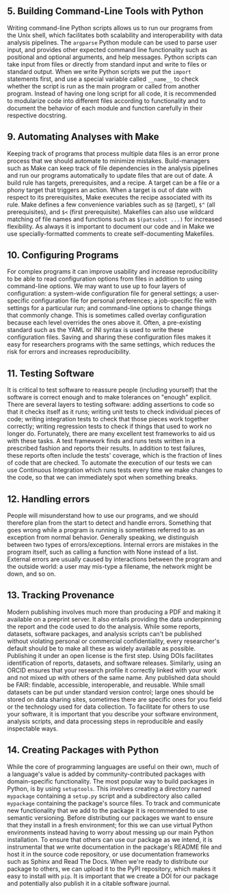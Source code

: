 ## 5. Building Command-Line Tools with Python

Writing command-line Python scripts allows us to run our programs from the Unix shell,
which facilitates both scalability and interoperability with data analysis pipelines.
The `argparse` Python module can be used to parse user input,
and provides other expected command line functionality
such as positional and optional arguments, and help messages.
Python scripts can take input from files or directly from standard input
and write to files or standard output.
When we write Python scripts we put the `import` statements first,
and use a special variable called `__name__`
to check whether the script is run as the main program
or called from another program.
Instead of having one long script for all code,
it is recommended to modularize code into different files 
according to functionality
and to document the behavior of each module and function carefully
in their respective docstring.

## 9. Automating Analyses with Make

Keeping track of programs that process multiple data files
is an error prone process that we should automate to minimize mistakes.
Build-managers such as Make
can keep track of file dependencies in the analysis pipelines
and run our programs automatically to update files that are out of date.
A build rule has targets, prerequisites, and a recipe.
A target can be a file or a phony target that triggers an action.
When a target is out of date with respect to its prerequisites,
Make executes the recipe associated with its rule.
Make defines a few convenience variables
such as `$@` (target),
`$^` (all prerequisites),
and `$<` (first prerequisite).
Makefiles can also use wildcard matching of file names
and functions such as `$(patsubst ...)` for increased flexibility.
As always it is important to document our code
and in Make we use specially-formatted comments to create self-documenting Makefiles.

## 10. Configuring Programs

For complex programs
it can improve usability and increase reproducibility
to be able to read configuration options from files
in addition to using command-line options.
We may want to use up to four layers of configuration:
a system-wide configuration file for general settings;
a user-specific configuration file for personal preferences;
a job-specific file with settings for a particular run;
and command-line options to change things that commonly change.
This is sometimes called overlay configuration
because each level overrides the ones above it.
Often,
a pre-existing standard such as the YAML or INI syntax
is used to write these configuration files.
Saving and sharing these configuration files
makes it easy for researchers programs with the same settings,
which reduces the risk for errors and increases reproducibility.

## 11. Testing Software

It is critical to test software to reassure people (including yourself)
that the software is correct enough
and to make tolerances on "enough" explicit.
There are several layers to testing software:
adding assertions to code so that it checks itself as it runs;
writing unit tests to check individual pieces of code;
writing integration tests to check that those pieces work together correctly;
writing regression tests to check if things that used to work no longer do.
Fortunately,
there are many excellent test frameworks to aid us with these tasks.
A test framework finds and runs tests written in a prescribed fashion
and reports their results.
In addition to test failures,
these reports often include the tests' coverage,
which is the fraction of lines of code that are checked.
To automate the execution of our tests
we can use Continuous Integration
which runs tests every time we make changes to the code,
so that we can immediately spot when something breaks.

## 12. Handling errors

People will misunderstand how to use our programs,
and we should therefore plan from the start to detect and handle errors.
Something that goes wrong while a program is running
is sometimes referred to as an exception from normal behavior.
Generally speaking,
we distinguish between two types of errors/exceptions.
Internal errors are mistakes in the program itself,
such as calling a function with None instead of a list.
External errors are usually caused by interactions
between the program and the outside world:
a user may mis-type a filename,
the network might be down,
and so on.

## 13. Tracking Provenance

Modern publishing involves much more than producing a PDF
and making it available on a preprint server.
It also entails providing the data underpinning the report
and the code used to do the analysis.
While some reports, datasets, software packages, and analysis scripts
can't be published without violating personal or commercial confidentiality,
every researcher's default should be to make all these as widely available as possible.
Publishing it under an open license is the first step.
Using DOIs facilitates identification of reports, datasets, and software releases.
Similarly,
using an ORCID ensures that your research profile it correctly linked with your work
and not mixed up with others of the same name.
Any published data should be FAIR:
findable, accessible, interoperable, and reusable.
While small datasets can be put under standard version control;
large ones should be stored on data sharing sites,
sometimes there are specific ones for you field or the technology used for data collection.
To facilitate for others to use your software, it is important that you
describe your software environment, analysis scripts, and data processing steps
in reproducible and easily inspectable ways.

## 14. Creating Packages with Python

While the core of programming languages are useful on their own,
much of a language's value is added by community-contributed packages
with domain-specific functionality.
The most popular way to build packages in Python,
is by using `setuptools`.
This involves creating a directory named `mypackage`
containing a `setup.py` script
and a subdirectory also called `mypackage`
containing the package's source files.
To track and communicate new functionality
that we add to the package
it is recommended to use semantic versioning.
Before distributing our packages
we want to ensure that they install in a fresh environment;
for this we can use virtual Python environments
instead having to worry about messing up our main Python installation.
To ensure that others can use our package as we intend,
it is instrumental that we write documentation in the package's README file
and host it in the source code repository,
or use documentation frameworks such as Sphinx and Read The Docs.
When we're ready to distribute our package to others,
we can upload it to the PyPI repository,
which makes it easy to install with `pip`.
It is important that we create a DOI for our package
and potentially also publish it in a citable software journal.
